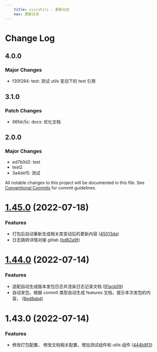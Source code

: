 ```yaml
---
    title: vis/utils - 更新日志
    nav: 更新日志
---
```


# Change Log

## 4.0.0

### Major Changes

- f30f284: test: 测试 utils 变动下的 test 引用

## 3.1.0

### Patch Changes

- 96fdc5c: docs: 优化文档

## 2.0.0

### Major Changes

- ed7b0d2: test
- test2
- 3a4de15: 测试

All notable changes to this project will be documented in this file. See [Conventional Commits](https://conventionalcommits.org) for commit guidelines.

# [1.45.0](http://10.28.184.132/ssa-vis/vis-components/Index/compare/@vis/utils@1.44.0...@vis/utils@1.45.0) (2022-07-18)

### Features

- 打包后自动重新生成相关库变动后的更新内容 ([45013da](http://10.28.184.132/ssa-vis/vis-components/Index/commits/45013da8d06b8804fd806c09c6f8530989663e29))
- 日志跳转详情对接 gitlab ([bd62a9f](http://10.28.184.132/ssa-vis/vis-components/Index/commits/bd62a9f6fba5b5aab7704236c06a3663ae84e16a))

# [1.44.0](https://github.com/ant-design/pro-components/compare/@vis/utils@1.43.0...@vis/utils@1.44.0) (2022-07-14)

### Features

- 适配自动生成版本发包日志并渲染日志记录文档 ([91acb09](https://github.com/ant-design/pro-components/commit/91acb09cf81c19dc3aed5eaac666c6fa8ec879e9))
- 自动发包，根据 commit 类型自动生成 features 文档，提示本次发包的内容， ([8ed8abd](https://github.com/ant-design/pro-components/commit/8ed8abd8cb589b233fb601939e31f46fd8367ed5))

# 1.43.0 (2022-07-14)

### Features

- 修改打包配置， 修改文档相关配置，增加测试组件和 utils 组件 ([444b8f3](https://github.com/ant-design/pro-components/commit/444b8f34295bd35dac4c1b86de7d4b629e4279c8))
